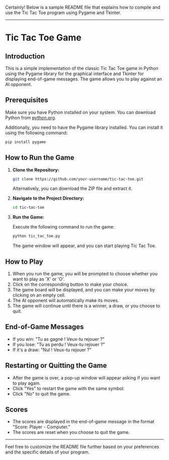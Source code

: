 Certainly! Below is a sample README file that explains how to compile and use the Tic Tac Toe program using Pygame and Tkinter.

---

# Tic Tac Toe Game

## Introduction
This is a simple implementation of the classic Tic Tac Toe game in Python using the Pygame library for the graphical interface and Tkinter for displaying end-of-game messages. The game allows you to play against an AI opponent.

## Prerequisites
Make sure you have Python installed on your system. You can download Python from [python.org](https://www.python.org/downloads/).

Additionally, you need to have the Pygame library installed. You can install it using the following command:

```bash
pip install pygame
```

## How to Run the Game

1. **Clone the Repository:**

   ```bash
   git clone https://github.com/your-username/tic-tac-toe.git
   ```

   Alternatively, you can download the ZIP file and extract it.

2. **Navigate to the Project Directory:**

   ```bash
   cd tic-tac-toe
   ```

3. **Run the Game:**

   Execute the following command to run the game:

   ```bash
   python tic_tac_toe.py
   ```

   The game window will appear, and you can start playing Tic Tac Toe.

## How to Play

1. When you run the game, you will be prompted to choose whether you want to play as 'X' or 'O'.
2. Click on the corresponding button to make your choice.
3. The game board will be displayed, and you can make your moves by clicking on an empty cell.
4. The AI opponent will automatically make its moves.
5. The game will continue until there is a winner, a draw, or you choose to quit.

## End-of-Game Messages

- If you win: "Tu as gagné ! Veux-tu rejouer ?"
- If you lose: "Tu as perdu ! Veux-tu rejouer ?"
- If it's a draw: "Nul ! Veux-tu rejouer ?"

## Restarting or Quitting the Game

- After the game is over, a pop-up window will appear asking if you want to play again.
- Click "Yes" to restart the game with the same symbol.
- Click "No" to quit the game.

## Scores

- The scores are displayed in the end-of-game message in the format "Score: Player - Computer."
- The scores are reset when you choose to quit the game.

---

Feel free to customize the README file further based on your preferences and the specific details of your program.
